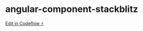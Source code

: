 # angular-component-stackblitz

[Edit in Codeflow ⚡️](https://stackblitz.com/~/github.com/a2zmurali/angular-component-stackblitz)